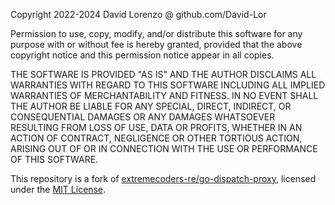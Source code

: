 Copyright 2022-2024 David Lorenzo @ github.com/David-Lor

Permission to use, copy, modify, and/or distribute this software for any purpose with or without fee is hereby granted, provided that the above copyright notice and this permission notice appear in all copies.

THE SOFTWARE IS PROVIDED "AS IS" AND THE AUTHOR DISCLAIMS ALL WARRANTIES WITH REGARD TO THIS SOFTWARE INCLUDING ALL IMPLIED WARRANTIES OF MERCHANTABILITY AND FITNESS. IN NO EVENT SHALL THE AUTHOR BE LIABLE FOR ANY SPECIAL, DIRECT, INDIRECT, OR CONSEQUENTIAL DAMAGES OR ANY DAMAGES WHATSOEVER RESULTING FROM LOSS OF USE, DATA OR PROFITS, WHETHER IN AN ACTION OF CONTRACT, NEGLIGENCE OR OTHER TORTIOUS ACTION, ARISING OUT OF OR IN CONNECTION WITH THE USE OR PERFORMANCE OF THIS SOFTWARE.

This repository is a fork of [extremecoders-re/go-dispatch-proxy](https://github.com/extremecoders-re/go-dispatch-proxy), licensed under the [MIT License](https://github.com/extremecoders-re/go-dispatch-proxy/blob/master/LICENSE).
